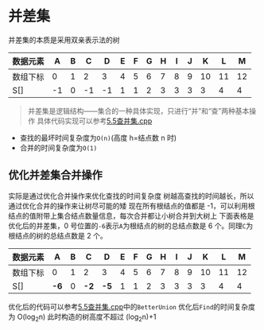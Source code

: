 # 并差集
并差集的本质是采用双亲表示法的树

| 数据元素 | A | B | C | D | E | F | G | H | I | J | K | L | M |
| ---- | ---- | ---- | ---- | ---- | ---- | ---- | ---- | ---- | ---- | ---- | ---- | ---- | ---- |
| 数组下标 | 0 | 1 | 2 | 3 | 4 | 5 | 6 | 7 | 8 | 9 | 10 | 11 | 12 |
| S[] | -1 | 0 | -1 | -1 | 1 | 1 | 2 | 3 | 3 | 3 | 3 | 4 | 4 | 7 |
> 并差集是逻辑结构——集合的一种具体实现，只进行“并”和“查”两种基本操作
> 具体代码实现可以参考[5.5查并集.cpp](./5.5查并集.cpp)

- 查找的最坏时间复杂度为`O(n)`(高度 h=结点数 n 时)
- 合并的时间复杂度为`O(1)`
## 优化并差集合并操作
实际是通过优化合并操作来优化查找的时间复杂度
树越高查找的时间越长，所以通过优化合并的操作来让树尽可能的矮
现在所有根结点的值都是 -1，可以利用根结点的值附带上集合结点数量信息，每次合并都让小树合并到大树上
下面表格是优化后的并差集，0 号位置的`-6`表示`A`为根结点的树的总结点数是 6 个。同理`C`为根结点的树的总结点数是 2 个。

| 数据元素 | A | B | C | D | E | F | G | H | I | J | K | L | M |
| ---- | ---- | ---- | ---- | ---- | ---- | ---- | ---- | ---- | ---- | ---- | ---- | ---- | ---- |
| 数组下标 | 0 | 1 | 2 | 3 | 4 | 5 | 6 | 7 | 8 | 9 | 10 | 11 | 12 |
| S[] | **-6** | 0 | **-2** | **-5** | 1 | 1 | 2 | 3 | 3 | 3 | 3 | 4 | 4 | 7 |

优化后的代码可以参考[5.5查并集.cpp](./5.5并查集.cpp)中的`BetterUnion`
优化后`Find`的时间复杂度为 O(log<sub>2</sub>n)
此时构造的树高度不超过 (log<sub>2</sub>n)+1